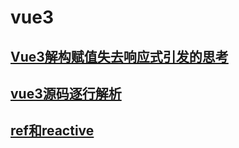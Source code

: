 # vue3

## [Vue3解构赋值失去响应式引发的思考](https://mp.weixin.qq.com/s/4MoLFY1WUPEt8R-UpS_ruQ)

## [vue3源码逐行解析](https://github.com/yixinagqingyuan/vue-next-analysis)

## [ref和reactive](https://www.weirshi.com/framework/Vue/3.x/ref,reactive.html#%E6%80%BB%E7%BB%93)
